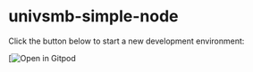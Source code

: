 # univsmb-simple-node

Click the button below to start a new development environment:

[![Open in Gitpod](https://github.com/votre_compte_github/univsmb-simple-node)
